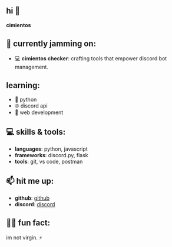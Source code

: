 ## hi 👾

**cimientos**

## 🔭 currently jamming on:
- 💻 **cimientos checker**: crafting tools that empower discord bot management.

## learning:
- 🐍 python
- 🌐 discord api
- 📱 web development

## 💻 skills & tools:
- **languages**: python, javascript
- **frameworks**: discord.py, flask
- **tools**: git, vs code, postman

## 📫 hit me up:
- **github**: [github](https://github.com/cimientos-py)
- **discord**: [discord](https://discord.com/users/1269718787062501406)

## 🧑‍💻 fun fact:
im not virgin. ⚡
